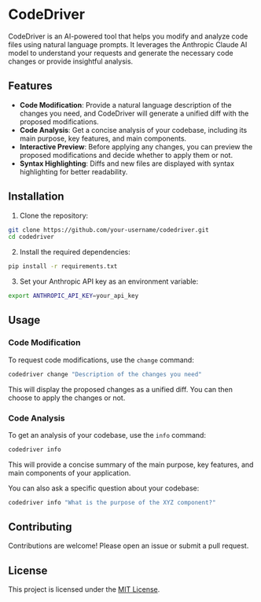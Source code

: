 # CodeDriver

CodeDriver is an AI-powered tool that helps you modify and analyze code files using natural language prompts. It leverages the Anthropic Claude AI model to understand your requests and generate the necessary code changes or provide insightful analysis.

## Features

- **Code Modification**: Provide a natural language description of the changes you need, and CodeDriver will generate a unified diff with the proposed modifications.
- **Code Analysis**: Get a concise analysis of your codebase, including its main purpose, key features, and main components.
- **Interactive Preview**: Before applying any changes, you can preview the proposed modifications and decide whether to apply them or not.
- **Syntax Highlighting**: Diffs and new files are displayed with syntax highlighting for better readability.

## Installation

1. Clone the repository:

```bash
git clone https://github.com/your-username/codedriver.git
cd codedriver
```

2. Install the required dependencies:

```bash
pip install -r requirements.txt
```

3. Set your Anthropic API key as an environment variable:

```bash
export ANTHROPIC_API_KEY=your_api_key
```

## Usage

### Code Modification

To request code modifications, use the `change` command:

```bash
codedriver change "Description of the changes you need"
```

This will display the proposed changes as a unified diff. You can then choose to apply the changes or not.

### Code Analysis

To get an analysis of your codebase, use the `info` command:

```bash
codedriver info
```

This will provide a concise summary of the main purpose, key features, and main components of your application.

You can also ask a specific question about your codebase:

```bash
codedriver info "What is the purpose of the XYZ component?"
```

## Contributing

Contributions are welcome! Please open an issue or submit a pull request.

## License

This project is licensed under the [MIT License](LICENSE).
